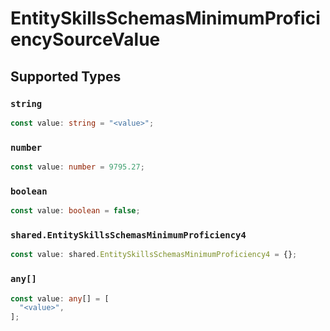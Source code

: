 # EntitySkillsSchemasMinimumProficiencySourceValue


## Supported Types

### `string`

```typescript
const value: string = "<value>";
```

### `number`

```typescript
const value: number = 9795.27;
```

### `boolean`

```typescript
const value: boolean = false;
```

### `shared.EntitySkillsSchemasMinimumProficiency4`

```typescript
const value: shared.EntitySkillsSchemasMinimumProficiency4 = {};
```

### `any[]`

```typescript
const value: any[] = [
  "<value>",
];
```

